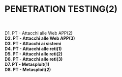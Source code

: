 <h1> PENETRATION TESTING(2) </h1> <br>
<b> </b><br> D1. PT - Attacchi alle Web APP(2) </b>
<b> <br> D2. PT - Attacchi alle Web APP(3) </b>
<b> <br> D3. PT - Attacchi ai sistemi </b>
<b> <br> D4. PT - Attacchi alle reti(1) </b>
<b> <br> D5. PT - Attacchi alle reti(2) </b>
<b> <br> D6. PT - Attacchi alle reti(3) </b>
<b> <br> D7. PT - Metasploit(1) </b>
<b> <br> D8. PT - Metasploit(2) </b>
